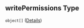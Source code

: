 ## writePermissions Type

`object[]` ([Details](btpsa-usecase-properties-services-items-allof-1-then-allof-80-then-allof-1-then-properties-parameters-properties-writepermissions-items.md))
